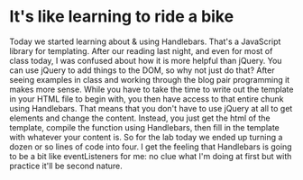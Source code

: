 # It's like learning to ride a bike

Today we started learning about & using Handlebars. That's a JavaScript library for templating. After our reading last night, and even for most of class today, I was confused about how it is more helpful than jQuery. You can use jQuery to add things to the DOM, so why not just do that? After seeing examples in class and working through the blog pair programming it makes more sense. While you have to take the time to write out the template in your HTML file to begin with, you then have access to that entire chunk using Handlebars. That means that you don't have to use jQuery at all to get elements and change the content. Instead, you just get the html of the template, compile the function using Handlebars, then fill in the template with whatever your content is. So for the lab today we ended up turning a dozen or so lines of code into four. I get the feeling that Handlebars is going to be a bit like eventListeners for me: no clue what I'm doing at first but with practice it'll be second nature.
